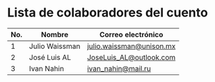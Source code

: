 # Lista de colaboradores del cuento

| No.  |  Nombre                  |  Correo electrónico                       |
|------|--------------------------|-------------------------------------------|
| 1    | Julio Waissman           | julio.waissman@unison.mx                  |
| 2    | José Luis AL             | JoseLuis_AL@outlook.com                   |
| 3    | Ivan Nahin               | ivan_nahin@mail.ru                        |
